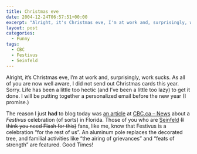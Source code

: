 ```yaml
---
title: Christmas eve
date: 2004-12-24T06:57:51+00:00
excerpt: "Alright, it's Christmas eve, I'm at work and, surprisingly, work sucks. As all of you are now well aware, I did not"
layout: post
categories:
  - Funny
tags:
  - CBC
  - Festivus
  - Seinfeld
---
```

Alright, it&#8217;s Christmas eve, I&#8217;m at work and, surprisingly, work sucks. As all of you are now well aware, I did not send out Christmas cards this year. Sorry. Life has been a little too hectic (and I&#8217;ve been a little too lazy) to get it done. I will be putting together a personalized email before the new year (I promise.)

The reason I just **had** to blog today was <a href="http://www.cbc.ca/news/arts/story/2004/12/23/festivus041223.html" target="_blank">an article</a> at <a href="http://www.cbc.ca/news/" target="_blank">CBC.ca &#8211; News</a> about a _Festivus_ celebration (of sorts) in Florida. Those of you who are <a href="http://www.tv.com/shows/seinfeld/" target="_blank">Seinfeld</a> <del>(I think you need Flash for this)</del> fans, like me, know that Festivus is a celebration &#8220;for the rest of us&#8221;. An aluminum pole replaces the decorated tree, and familial activities like &#8220;the airing of grievances&#8221; and &#8220;feats of strength&#8221; are featured. Good Times!